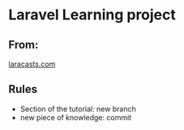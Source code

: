 # Laravel Learning project
## From:
[laracasts.com](https://laracasts.com/series/laravel-8-from-scratch/episodes/7)

## Rules
- Section of the tutorial: new branch
- new piece of knowledge: commit